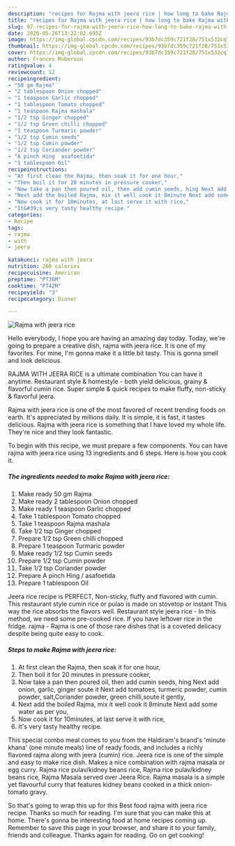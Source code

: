 ```yaml
---
description: "recipes for Rajma with jeera rice | how long to bake Rajma with jeera rice"
title: "recipes for Rajma with jeera rice | how long to bake Rajma with jeera rice"
slug: 97-recipes-for-rajma-with-jeera-rice-how-long-to-bake-rajma-with-jeera-rice
date: 2020-05-26T13:22:02.695Z
image: https://img-global.cpcdn.com/recipes/93b7dc359c721f28/751x532cq70/rajma-with-jeera-rice-recipe-main-photo.jpg
thumbnail: https://img-global.cpcdn.com/recipes/93b7dc359c721f28/751x532cq70/rajma-with-jeera-rice-recipe-main-photo.jpg
cover: https://img-global.cpcdn.com/recipes/93b7dc359c721f28/751x532cq70/rajma-with-jeera-rice-recipe-main-photo.jpg
author: Frances Roberson
ratingvalue: 4
reviewcount: 12
recipeingredient:
- "50 gm Rajma"
- "2 tablespoon Onion chopped"
- "1 teaspoon Garlic chopped"
- "1 tablespoon Tomato chopped"
- "1 teaspoon Rajma mashala"
- "1/2 tsp Ginger chopped"
- "1/2 tsp Green chilli chopped"
- "1 teaspoon Turmaric powder"
- "1/2 tsp Cumin seeds"
- "1/2 tsp Cumin powder"
- "1/2 tsp Coriander powder"
- "A pinch Hing  asafoetida"
- "1 tablespoon Oil"
recipeinstructions:
- "At first clean the Rajma, then soak it for one hour,"
- "Then boil it for 20 minutes in pressure cooker,"
- "Now take a pan then poured oil, then add cumin seeds, hing Next add onion, garlic, ginger soute it Next add tomatoes, turmeric powder, cumin powder, salt,Coriander powder, green chilli,soute it gently,"
- "Next add the boiled Rajma, mix it well cook it 8minute Next add some water as per you,"
- "Now cook it for 10minutes, at last serve it with rice,"
- "It&#39;s very tasty healthy recipe."
categories:
- Recipe
tags:
- rajma
- with
- jeera

katakunci: rajma with jeera 
nutrition: 260 calories
recipecuisine: American
preptime: "PT36M"
cooktime: "PT42M"
recipeyield: "3"
recipecategory: Dinner

---
```



![Rajma with jeera rice](https://img-global.cpcdn.com/recipes/93b7dc359c721f28/751x532cq70/rajma-with-jeera-rice-recipe-main-photo.jpg)

Hello everybody, I hope you are having an amazing day today. Today, we're going to prepare a creative dish, rajma with jeera rice. It is one of my favorites. For mine, I'm gonna make it a little bit tasty. This is gonna smell and look delicious.

RAJMA WITH JEERA RICE is a ultimate combination You can have it anytime. Restaurant style &amp; homestyle - both yield delicious, grainy &amp; flavorful cumin rice. Super simple &amp; quick recipes to make fluffy, non-sticky &amp; flavorful jeera.

Rajma with jeera rice is one of the most favored of recent trending foods on earth. It's appreciated by millions daily. It is simple, it is fast, it tastes delicious. Rajma with jeera rice is something that I have loved my whole life. They're nice and they look fantastic.


To begin with this recipe, we must prepare a few components. You can have rajma with jeera rice using 13 ingredients and 6 steps. Here is how you cook it.

<!--inarticleads1-->

##### The ingredients needed to make Rajma with jeera rice:

1. Make ready 50 gm Rajma
1. Make ready 2 tablespoon Onion chopped
1. Make ready 1 teaspoon Garlic chopped
1. Take 1 tablespoon Tomato chopped
1. Take 1 teaspoon Rajma mashala
1. Take 1/2 tsp Ginger chopped
1. Prepare 1/2 tsp Green chilli chopped
1. Prepare 1 teaspoon Turmaric powder
1. Make ready 1/2 tsp Cumin seeds
1. Prepare 1/2 tsp Cumin powder
1. Take 1/2 tsp Coriander powder
1. Prepare A pinch Hing / asafoetida
1. Prepare 1 tablespoon Oil


Jeera rice recipe is PERFECT, Non-sticky, fluffy and flavored with cumin. This restaurant style cumin rice or pulao is made on stovetop or instant This way the rice absorbs the flavors well. Restaurant style jeera rice - In this method, we need some pre-cooked rice. If you have leftover rice in the fridge. rajma - Rajma is one of those rare dishes that is a coveted delicacy despite being quite easy to cook. 

<!--inarticleads2-->

##### Steps to make Rajma with jeera rice:

1. At first clean the Rajma, then soak it for one hour,
1. Then boil it for 20 minutes in pressure cooker,
1. Now take a pan then poured oil, then add cumin seeds, hing Next add onion, garlic, ginger soute it Next add tomatoes, turmeric powder, cumin powder, salt,Coriander powder, green chilli,soute it gently,
1. Next add the boiled Rajma, mix it well cook it 8minute Next add some water as per you,
1. Now cook it for 10minutes, at last serve it with rice,
1. It&#39;s very tasty healthy recipe.


This special combo meal comes to you from the Haldiram&#39;s brand&#39;s &#39;minute khana&#39; (one minute meals) line of ready foods, and includes a richly flavored rajma along with jeera (cumin) rice. Jeera rice is one of the simple and easy to make rice dish. Makes a nice combination with rajma masala or egg curry. Rajma rice pulav/kidney beans rice, Rajma rice pulav/kidney beans rice, Rajma Masala served over Jeera Rice. Rajma masala is a simple yet flavourful curry that features kidney beans cooked in a thick onion-tomato gravy. 

So that's going to wrap this up for this Best food rajma with jeera rice recipe. Thanks so much for reading. I'm sure that you can make this at home. There's gonna be interesting food at home recipes coming up. Remember to save this page in your browser, and share it to your family, friends and colleague. Thanks again for reading. Go on get cooking!
